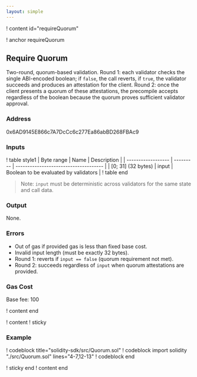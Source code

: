 ```yaml
---
layout: simple
---
```


! content id="requireQuorum"

! anchor requireQuorum
## Require Quorum

Two-round, quorum-based validation. Round 1: each validator checks the single ABI-encoded boolean; if `false`, the call reverts, if `true`, the validator succeeds and produces an attestation for the client. Round 2: once the client presents a quorum of these attestations, the precompile accepts regardless of the boolean because the quorum proves sufficient validator approval.

### Address

0x6AD9145E866c7A7DcCc6c277Ea86abBD268FBAc9

### Inputs

! table style1
| Byte range         | Name      | Description                           |
| ------------------ | --------- | ------------------------------------- |
| [0; 31] (32 bytes) | input     | Boolean to be evaluated by validators |
! table end

> Note: `input` must be deterministic across validators for the same state and call data.

### Output

None.

### Errors

- Out of gas if provided gas is less than fixed base cost.
- Invalid input length (must be exactly 32 bytes).
- Round 1: reverts if `input == false` (quorum requirement not met).
- Round 2: succeeds regardless of `input` when quorum attestations are provided.

### Gas Cost

Base fee: 100

! content end


! content
! sticky

### Example

! codeblock title="solidity-sdk/src/Quorum.sol"
! codeblock import solidity "./src/Quorum.sol" lines="4-7,12-13"
! codeblock end

! sticky end
! content end